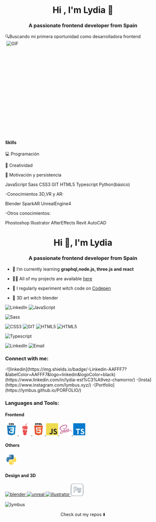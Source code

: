 <h1 align="center">Hi , I'm Lydia 👋</h1>
<h3 align="center">A passionate frontend developer from Spain</h3>

🔍Buscando mi primera oportunidad como desarrolladora frontend
<img align="right" alt="GIF" src="https://media.giphy.com/media/xT39D2XcdBlkfOH1Yc/giphy.gif" width="500" height="320" />

<h4>Skills</h4>

💻 Programación

🎨 Creatividad

💪 Motivación y persistencia

JavaScript Sass CSS3 GIT HTML5 Typescript Python(básico)

-Conocimientos 3D,VR y AR:

Blender  SparkAR  UnrealEngine4

-Otros conocimientos:

Phostoshop Illustrator AfterEffects Revit AutoCAD

<h1 align="center">Hi 👋, I'm Lydia</h1>
<h3 align="center">A passionate frontend developer from Spain</h3>

- 🌱 I’m currently learning **graphql,node.js, three.js and react**

- 👨‍💻 All of my projects are available [here](https://lymbus.github.io/PORFOLIO/)

- 📝 I regularly experiment witch code on [Codepen](https://codepen.io/lymbus)

- 🎨 3D art witch blender


<img alt="LinkedIn" src=""></a>
![JavaScript](https://img.shields.io/badge/-Javascript-AAFFF7?&labelColor=AAFFF7&logo=javascript&logoColor=black)

![Sass](https://img.shields.io/badge/-Sass-AAFFF7?&labelColor=AAFFF7&logo=sass&logoColor=black)

![CSS3](https://img.shields.io/badge/-CSS3-AAFFF7?&labelColor=AAFFF7&logo=css3&logoColor=black)
![GIT](https://img.shields.io/badge/-GIT-AAFFF7?&labelColor=AAFFF7&logo=git&logoColor=white)
![HTML5](https://img.shields.io/badge/-HTML5-AAFFF7?&labelColor=AAFFF7&logo=html5&logoColor=white)
![HTML5](https://img.shields.io/badge/-HTML5-AAFFF7?&labelColor=AAFFF7&logo=html5&logoColor=white)

![Typescript](https://img.shields.io/badge/-Typescript-AAFFF7?&labelColor=AAFFF7&logo=typescript&logoColor=black)

<img alt="LinkedIn" src="https://img.shields.io/badge/-Linkedin-AAFFF7?&labelColor=AAFFF7&logo=linkedin&logoColor=black"></a>
<img alt="Email" src="https://img.shields.io/badge/-Email-%23694640?logo=gmail&logoColor=white"></a>


<h3 align="left">Connect with me:</h3>
<p align="left">
 -![linkedin](https://img.shields.io/badge/-Linkedin-AAFFF7?&labelColor=AAFFF7&logo=linkedin&logoColor=black)(https://www.linkedin.com/in/lydia-est%C3%A9vez-chamorro/)
 -[Insta](https://www.instagram.com/lymbus.xyz/)
 -[Portfolio](https://lymbus.github.io/PORFOLIO/)
</p>

<h3 align="left">Languages and Tools:</h3>
<p align="left"> 
<h4>Frontend</h4>
 <a href="https://www.w3schools.com/css/" target="_blank"> <img src="https://raw.githubusercontent.com/devicons/devicon/master/icons/css3/css3-original-wordmark.svg" alt="css3" width="40" height="40"/> </a> <a href="https://gulpjs.com" target="_blank"> <img src="https://raw.githubusercontent.com/devicons/devicon/master/icons/gulp/gulp-plain.svg" alt="gulp" width="40" height="40"/> </a> <a href="https://www.w3.org/html/" target="_blank"> <img src="https://raw.githubusercontent.com/devicons/devicon/master/icons/html5/html5-original-wordmark.svg" alt="html5" width="40" height="40"/> </a> <a href="https://developer.mozilla.org/en-US/docs/Web/JavaScript" target="_blank"> <img src="https://raw.githubusercontent.com/devicons/devicon/master/icons/javascript/javascript-original.svg" alt="javascript" width="40" height="40"/> </a> <a href="https://sass-lang.com" target="_blank"> <img src="https://raw.githubusercontent.com/devicons/devicon/master/icons/sass/sass-original.svg" alt="sass" width="40" height="40"/> </a> <a href="https://www.typescriptlang.org/" target="_blank"> <img src="https://raw.githubusercontent.com/devicons/devicon/master/icons/typescript/typescript-original.svg" alt="typescript" width="40" height="40"/> </a>
</p>
<p align="left">
<h4>Others</h4>
 <a href="https://www.python.org" target="_blank"> <img src="https://raw.githubusercontent.com/devicons/devicon/master/icons/python/python-original.svg" alt="python" width="40" height="40"/> </a>
</p>
<p align="left">
<h4>Design and 3D</h4>
<a href="https://www.blender.org/" target="_blank"> <img src="https://download.blender.org/branding/community/blender_community_badge_white.svg" alt="blender" width="40" height="40"/> </a>  <a href="https://unrealengine.com/" target="_blank"> <img src="https://raw.githubusercontent.com/kenangundogan/fontisto/036b7eca71aab1bef8e6a0518f7329f13ed62f6b/icons/svg/brand/unreal-engine.svg" alt="unreal" width="40" height="40"/> </a> <a href="https://www.adobe.com/in/products/illustrator.html" target="_blank"> <img src="https://www.vectorlogo.zone/logos/adobe_illustrator/adobe_illustrator-icon.svg" alt="illustrator" width="40" height="40"/> </a> <a href="https://www.photoshop.com/en" target="_blank"> <img src="https://raw.githubusercontent.com/devicons/devicon/master/icons/photoshop/photoshop-line.svg" alt="photoshop" width="40" height="40"/> </a>
</p>
 

<p><img align="center" src="https://github-readme-stats.vercel.app/api/top-langs?username=lymbus&show_icons=true&locale=en&layout=compact" alt="lymbus" /></p>

<p align="center">Check out my repos ⬇️</p>
 


